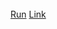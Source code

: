 <div class="row-fluid" id="wrapper">
  <div id="editor_wrapper" class="span6">
    <div id="editor"></div>
    <br />
    <a href="#" id="run_code" class="btn btn-primary">Run</a>
    <a href="#" id="link_code" class="btn">Link</a>
  </div>

  <div id="viewer_wrapper" class="span6">
    <div id="viewer"></div>
  </div>
</div>

<script src="/javascripts/codemirror.js"></script>
<script src="/javascripts/ruby.js"></script>
<script src="/javascripts/javascript.js"></script>
<link href="/stylesheets/codemirror.css" rel="stylesheet">
<script src="/opal.js"></script>
<script src="/opal-parser.js"></script>

<script>
  var viewer = CodeMirror(document.getElementById("viewer"), {
      lineNumbers: true,
      mode: "javascript",
      readOnly: true
    });
    var editor = CodeMirror(document.getElementById("editor"), {
      lineNumbers: true,
      mode: "ruby",
      tabMode: "shift"
    });

    var run = document.getElementById('run_code');
    var link = document.getElementById('link_code');

    if (run.addEventListener) {
      run.addEventListener('click', compile, false);
    }
    else {
      run.attachEvent('onclick', compile);
    }

    // Functions to update editor and viewer content
    function compile() {
      var old_puts = Opal.puts;
      var output   = [];
      Opal.puts = function(a) {
        output.push(a);
        viewer.setValue(output.join("\n"));
      };

      try {
        var code = Opal.Opal.Parser.$new().$parse(editor.getValue());
        eval('(' + code + ')()');
        // viewer.setValue(Opal.Opal.Parser.$new().$parse(editor.getValue()));
      }
      catch (err) { 
        Opal.puts('' + err + "\n" + err.stack);
      }

      Opal.puts = old_puts;
      link.href = '#code:' + encodeURIComponent(editor.getValue());
      return false;
    }

    var hash = decodeURIComponent(location.hash);
    if (hash.indexOf('#code:') === 0) {
      editor.setValue(hash.substr(6));
    }
    else {
      editor.setValue("[1, 2, 3, 4].each do |a|\n  puts a\nend\n\nclass Foo\n  attr_accessor :name\nend\n\nadam = Foo.new\nadam.name = 'Adam Beynon'\nputs adam.name");
    }

    compile();
</script>